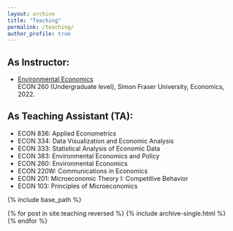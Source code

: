 ```yaml
---
layout: archive
title: "Teaching"
permalink: /teaching/
author_profile: true
---
```


## **As Instructor:**

* [Environmental Economics](http://www.sfu.ca/outlines.html?2022/summer/econ/260/d100) <br />
  ECON 260 (Undergraduate level), Simon Fraser University, Economics, 2022.


## **As Teaching Assistant (TA):**
* ECON 836: Applied Econometrics 
* ECON 334: Data Visualization and Economic Analysis
* ECON 333: Statistical Analysis of Economic Data
* ECON 383: Environmental Economics and Policy
* ECON 260: Environmental Economics
* ECON 220W: Communications in Economics
* ECON 201: Microeconomic Theory I: Competitive Behavior  
* ECON 103: Principles of Microeconomics

{% include base_path %}

{% for post in site.teaching reversed %}
  {% include archive-single.html %}
{% endfor %}
